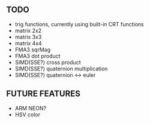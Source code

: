 ## TODO
- trig functions, currently using built-in CRT functions
- matrix 2x2
- matrix 3x3
- matrix 4x4
- FMA3 sqrMag
- FMA3 dot product
- SIMD(SSE?) cross product
- SIMD(SSE?) quaternion multiplication
- SIMD(SSE?) quaternion <-> euler

## FUTURE FEATURES
- ARM NEON?
- HSV color
